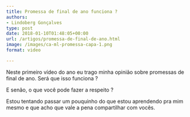 ```yaml
---
title: Promessa de final de ano funciona ?
authors:
- Lindoberg Gonçalves
type: post
date: 2018-01-10T01:48:05+00:00
url: /artigos/promessa-de-final-de-ano.html
image: /images/ca-ml-promessa-capa-1.png
format: video

---
```

Neste primeiro vídeo do ano eu trago minha opinião sobre promessas de final de ano. Será que isso funciona ?

E senão, o que você pode fazer a respeito ?

Estou tentando passar um pouquinho do que estou aprendendo pra mim mesmo e que acho que vale a pena compartilhar com vocês.